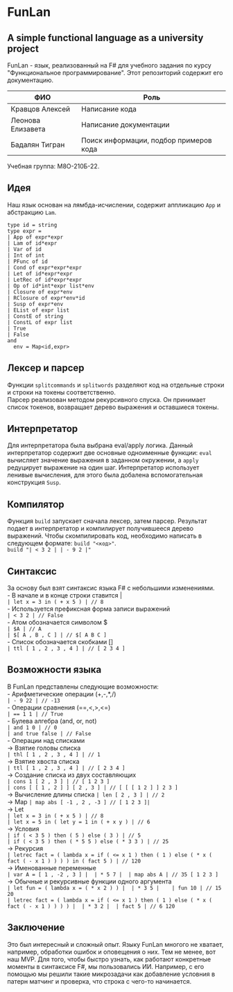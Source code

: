 # FunLan
A simple functional language as a university project
---
FunLan - язык, реализованный на F# для учебного задания по курсу "Функциональное программирование". Этот репозиторий содержит его документацию.  

| ФИО | Роль |
| ----------- | ----------- |
| Кравцов Алексей    | Написание кода   |
| Леонова Елизавета   | Написание документации   |
| Бадалян Тигран    | Поиск информации, подбор примеров кода   |

Учебная группа: М8О-210Б-22.

## Идея
Наш язык основан на лямбда-исчислении, содержит аппликацию `App` и абстракцию `Lam`.

```F#
type id = string 
type expr = 
| App of expr*expr 
| Lam of id*expr 
| Var of id 
| Int of int 
| PFunc of id 
| Cond of expr*expr*expr 
| Let of id*expr*expr 
| LetRec of id*expr*expr 
| Op of id*int*expr list*env 
| Closure of expr*env 
| RClosure of expr*env*id 
| Susp of expr*env 
| EList of expr list 
| ConstE of string 
| ConstL of expr list 
| True 
| False 
and 
  env = Map<id,expr> 
```
## Лексер и парсер
Функции `splitcommands` и `splitwords` разделяют код на отдельные строки и строки на токены соответственно.  
Парсер реализован методом рекурсивного спуска. Он принимает список токенов, возвращает дерево выражения и оставшиеся токены.

## Интерпретатор
Для интерпретатора была выбрана eval/apply логика. Данный интерпретатор содержит две основные одноименные функции: `eval` вычисляет значение выражения в заданном окружении, а `apply` редуцирует выражение на один шаг. Интерпретатор использует ленивые вычисления, для этого была добалена вспомогательная конструкция `Susp`.

## Компилятор
Функция `build` запускает сначала лексер, затем парсер. Результат подает в интерпретатор и компилирует получившееся дерево выражений. Чтобы скомпилировать код, необходимо написать в следующем формате: `build "<код>"`.  
`build "| < 3 2 | | - 9 2 |" `

## Синтаксис
За основу был взят синтаксис языка F# с небольшими изменениями.  
    - В начале и в конце строки ставится |  
    `| let x = 3 in ( + x 5 ) | // 8`  
    - Используется префиксная форма записи выражений  
    `| < 3 2 | // False`   
    - Атом обозначается символом $   
    `| $A | // A`   
    `| $[ A , B , C ] | // $[ A B C ]`  
    - Список обозначается скобками []  
    `| ttl [ 1 , 2 , 3 , 4 ] | // [ 2 3 4 ]`

## Возможности языка
В FunLan представлены следующие возможности:  
    - Арифметические операции (+,-,*,/)  
    `| - 9 22 | // -13`  
    - Операции сравнения (==,<,>,<=)  
    `| == 1 1 | // True`  
    - Булева алгебра (and, or, not)  
    `| and 1 0 | // 0`  
    `| and true false | // False`  
    - Операции над списками  
    -> Взятие головы списка  
    `| thl [ 1 , 2 , 3 , 4 ] | // 1`  
    -> Взятие хвоста списка  
    `| ttl [ 1 , 2 , 3 , 4 ] | // [ 2 3 4 ]`  
    -> Создание списка из двух составляющих   
    `| cons 1 [ 2 , 3 ] | // [ 1 2 3 ]`  
    `| cons [ [ 1 , 2 ] ] [ 2 , 3 ] | // [ [ [ 1 2 ] ] 2 3 ]`  
    -> Вычисление длины списка
    `| len [ 2 , 3 ] | // 2`  
    -> Map 
    `| map abs [ -1 , 2 , -3 ] // [ 1 2 3 ]|`  
    -> Let  
    `| let x = 3 in ( + x 5 ) | // 8`  
    `| let x = 5 in ( let y = 1 in ( + x y ) | // 6`  
    -> Условия  
    `| if ( < 3 5 ) then ( 5 ) else ( 3 ) | // 5`  
    `| if ( < 3 5 ) then ( * 5 5 ) else ( * 3 3 ) | // 25`    
    -> Рекурсия  
    `| letrec fact = ( lambda x = if ( <= x 1 ) then ( 1 ) else ( * x ( fact ( - x 1 ) ) ) ) in ( fact 5 ) | // 120`  
    -> Именованные переменные  
    `| var A = [ 1 , -2 , 3 ] |  | * 5 7 |  | map abs A | // 35 [ 1 2 3 ]`  
    -> Обычные и рекурсивные функции одного аргумента  
    `| let fun = ( lambda x = ( * x 2 ) ) |  | * 3 5 |    | fun 10 | // 15 20`  
    `| letrec fact = ( lambda x = if ( <= x 1 ) then ( 1 ) else ( * x ( fact ( - x 1 ) ) ) ) |  | * 3 2 |  | fact 5 | // 6 120`  
    
## Заключение
Это был интересный и сложный опыт. Языку FunLan многого не хватает, например, обработки ошибок и оповещения о них. Тем не менее, вот наш MVP. Для того, чтобы быстро узнать, как работают конкретные моменты в синтаксисе F#, мы пользовались ИИ. Например, с его помощью мы решили такие микрозадачи как добавление условния в патерн матчинг и проверка, что строка с чего-то начинается.
